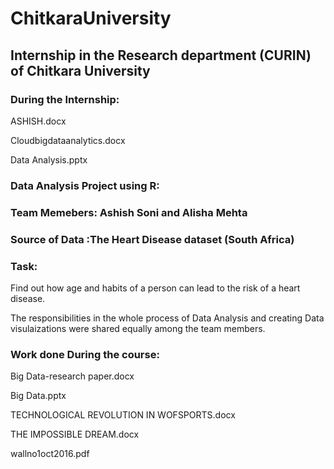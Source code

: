# ChitkaraUniversity

## Internship in the Research department (CURIN) of Chitkara University

### During the Internship:

ASHISH.docx	                            	

Cloudbigdataanalytics.docx	            	

Data Analysis.pptx                      	

### Data Analysis Project using R:

### Team Memebers: Ashish Soni and Alisha Mehta

### Source of Data :The Heart Disease dataset (South Africa) 

### Task: 
Find out how age and habits of a person can lead to the risk of a heart disease.

The responsibilities in the whole process of Data Analysis and creating Data visulaizations were shared equally among the team members. 






### Work done During the course: 

Big Data-research paper.docx	                           

Big Data.pptx	                                            

TECHNOLOGICAL REVOLUTION IN WOFSPORTS.docx	              

THE IMPOSSIBLE DREAM.docx	                                

wallno1oct2016.pdf	                                      
  
